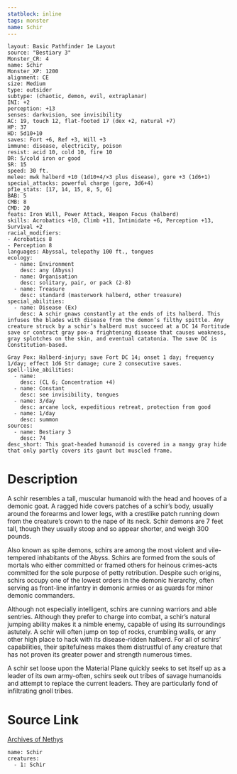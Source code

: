 ```yaml
---
statblock: inline
tags: monster
name: Schir
---
```

```statblock
layout: Basic Pathfinder 1e Layout
source: "Bestiary 3"
Monster_CR: 4
name: Schir
Monster_XP: 1200
alignment: CE
size: Medium
type: outsider
subtype: (chaotic, demon, evil, extraplanar)
INI: +2
perception: +13
senses: darkvision, see invisibility
AC: 19, touch 12, flat-footed 17 (dex +2, natural +7)
HP: 37
HD: 5d10+10
saves: Fort +6, Ref +3, Will +3
immune: disease, electricity, poison
resist: acid 10, cold 10, fire 10
DR: 5/cold iron or good
SR: 15
speed: 30 ft.
melee: mwk halberd +10 (1d10+4/×3 plus disease), gore +3 (1d6+1)
special_attacks: powerful charge (gore, 3d6+4)
pf1e_stats: [17, 14, 15, 8, 5, 6]
BAB: 5
CMB: 8
CMD: 20
feats: Iron Will, Power Attack, Weapon Focus (halberd)
skills: Acrobatics +10, Climb +11, Intimidate +6, Perception +13, Survival +2
racial_modifiers:
- Acrobatics 8
- Perception 8
languages: Abyssal, telepathy 100 ft., tongues
ecology:
  - name: Environment
    desc: any (Abyss)
  - name: Organisation
    desc: solitary, pair, or pack (2-8)
  - name: Treasure
    desc: standard (masterwork halberd, other treasure)
special_abilities:
  - name: Disease (Ex)
    desc: A schir gnaws constantly at the ends of its halberd. This infuses the blades with disease from the demon’s filthy spittle. Any creature struck by a schir’s halberd must succeed at a DC 14 Fortitude save or contract gray pox-a frightening disease that causes weakness, gray splotches on the skin, and eventual catatonia. The save DC is Constitution-based.

Gray Pox: Halberd-injury; save Fort DC 14; onset 1 day; frequency 1/day; effect 1d6 Str damage; cure 2 consecutive saves.
spell-like_abilities:
  - name:
    desc: (CL 6; Concentration +4)
  - name: Constant
    desc: see invisibility, tongues
  - name: 3/day
    desc: arcane lock, expeditious retreat, protection from good
  - name: 1/day
    desc: summon
sources:
  - name: Bestiary 3
    desc: 74
desc_short: This goat-headed humanoid is covered in a mangy gray hide that only partly covers its gaunt but muscled frame.
```
# Description
A schir resembles a tall, muscular humanoid with the head and hooves of a demonic goat. A ragged hide covers patches of a schir’s body, usually around the forearms and lower legs, with a crestlike patch running down from the creature’s crown to the nape of its neck. Schir demons are 7 feet tall, though they usually stoop and so appear shorter, and weigh 300 pounds.

Also known as spite demons, schirs are among the most violent and vile-tempered inhabitants of the Abyss. Schirs are formed from the souls of mortals who either committed or framed others for heinous crimes-acts committed for the sole purpose of petty retribution. Despite such origins, schirs occupy one of the lowest orders in the demonic hierarchy, often serving as front-line infantry in demonic armies or as guards for minor demonic commanders.

Although not especially intelligent, schirs are cunning warriors and able sentries. Although they prefer to charge into combat, a schir’s natural jumping ability makes it a nimble enemy, capable of using its surroundings astutely. A schir will often jump on top of rocks, crumbling walls, or any other high place to hack with its disease-ridden halberd. For all of schirs’ capabilities, their spitefulness makes them distrustful of any creature that has not proven its greater power and strength numerous times.

A schir set loose upon the Material Plane quickly seeks to set itself up as a leader of its own army-often, schirs seek out tribes of savage humanoids and attempt to replace the current leaders. They are particularly fond of infiltrating gnoll tribes.
# Source Link
[Archives of Nethys](https://aonprd.com/MonsterDisplay.aspx?ItemName=Schir)
```encounter-table
name: Schir
creatures:
  - 1: Schir
```
